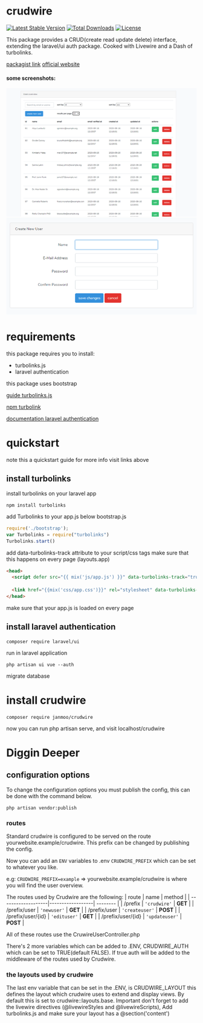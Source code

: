 # crudwire
[![Latest Stable Version](https://poser.pugx.org/janmoo/crudwire/v)](//packagist.org/packages/janmoo/crudwire)
[![Total Downloads](https://poser.pugx.org/janmoo/crudwire/downloads)](//packagist.org/packages/janmoo/crudwire)
[![License](https://poser.pugx.org/janmoo/crudwire/license)](//packagist.org/packages/janmoo/crudwire)

This package provides a CRUD(create read update delete) interface, extending the laravel/ui auth package.
Cooked with Livewire and a Dash of turbolinks. 

[packagist link](https://packagist.org/packages/janmoo/crudwire "packagist - JanMoo/Crudwire")
[official website](https://crudwire.be "Crudwire official website")

#### some screenshots:
![alt text](https://github.com/JanMoo/crudwireimages/blob/master/crudwirescreenshot1.png "screenshot user overview")
![alt text](https://github.com/JanMoo/crudwireimages/blob/master/screenshot2.png "create new user")

# requirements
this package requires you to install:
* turbolinks.js 
* laravel authentication 

this package uses bootstrap

[guide turbolinks.js](https://medium.com/web-developer/turbolinks-with-laravel-speed-up-navigation-in-your-laravel-app-with-turobolinks-41efbade643b "medium turbolinks.js install guide")

[npm turbolink](https://www.npmjs.com/package/turbolinks "npm turbolinks.js")

[documentation laravel authentication](https://laravel.com/docs/7.x/authentication "laravel authentication")

# quickstart

note this a quickstart guide for more info visit links above

## install turbolinks

install turbolinks on your laravel app
```
npm install turbolinks
```

add Turbolinks to your app.js below bootstrap.js
```javascript
require('./bootstrap');
var Turbolinks = require("turbolinks")
Turbolinks.start()
```

add data-turbolinks-track attribute to your script/css tags
make sure that this happens on every page (layouts.app)
```html
<head>
  <script defer src="{{ mix('js/app.js') }}" data-turbolinks-track="true" ></script>
  
  <link href="{{mix('css/app.css')}}" rel="stylesheet" data-turbolinks-track="true">
</head>
```
make sure that your app.js is loaded on every page

## install laravel authentication 
```
composer require laravel/ui
```

run in laravel application

```
php artisan ui vue --auth
```

migrate database 


# install crudwire
```
composer require janmoo/crudwire
```
now you can run php artisan serve, and visit localhost/crudwire

# Diggin Deeper

## configuration options

To change the configuration options you must publish the config, this can be done with the command below.
```
php artisan vendor:publish
```
### routes
Standard crudwire is configured to be served on the route yourwebsite.example/crudwire. This prefix can be changed by publishing the config.

Now you can add an `ENV` variables to .env `CRUDWIRE_PREFIX` which can be set to whatever you like. 

e.g: `CRUDWIRE_PREFIX=example` => yourwebsite.example/crudwire is where you will find the user overview.

The routes used by Crudwire are the following:
| route              | name             | method    |
| -------------------|------------------| --------  |
| /prefix            | `'crudwire'`     | **GET**   |
| /prefix/user       | `'newuser'`      | **GET**   |
| /prefix/user       | `'createuser'`   | **POST**  |
| /prefix/user/{id}  | `'edituser'`     | **GET**   |
| /prefix/user/{id}  | `'updateuser'`   | **POST**  |


All of these routes use the CruwireUserController.php


There's 2 more variables which can be added to .ENV, CRUDWIRE_AUTH which can be set to TRUE(default FALSE). If true auth will be added to the middleware of the routes used by Crudwire.

### the layouts used by crudwire 

The last env variable that can be set in the .ENV, is CRUDWIRE_LAYOUT this defines the layout which crudwire uses to extend and display views. By default this is set to crudwire::layouts.base. Important don't forget to add the livewire directives (@livewireStyles and @livewireScripts), Add turbolinks.js and make sure your layout has a @section('content')



